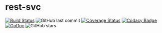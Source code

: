 # rest-svc

[![Build Status](https://travis-ci.org/AndrewDonelson/rest-svc.svg?branch=master)](https://travis-ci.org/AndrewDonelson/rest-svc)
![GitHub last commit](https://img.shields.io/github/last-commit/AndrewDonelson/rest-svc)
[![Coverage Status](https://coveralls.io/repos/github/AndrewDonelson/rest-svc/badge.svg)](https://coveralls.io/github/AndrewDonelson/rest-svc)
[![Codacy Badge](https://api.codacy.com/project/badge/Grade/488f571baa13489494fa6002dbdf0897)](https://www.codacy.com/manual/AndrewDonelson/rest-svc?utm_source=github.com&amp;utm_medium=referral&amp;utm_content=AndrewDonelson/rest-svc&amp;utm_campaign=Badge_Grade)
[![GoDoc](https://godoc.org/github.com/AndrewDonelson/rest-svc?status.svg)](http://godoc.org/github.com/AndrewDonelson/rest-svc)
![GitHub stars](https://img.shields.io/github/stars/AndrewDonelson/rest-svc?style=flat)